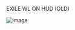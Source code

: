 
EXILE WL ON HUD (OLD)

![image](https://github.com/xkariee/e-hud/assets/80005513/ce539d2c-2b0e-4779-b920-62100da50607)
